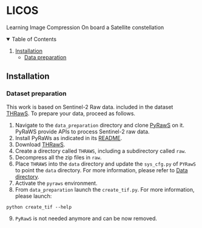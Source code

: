 # LICOS
Learning Image Compression On board a Satellite constellation

<!-- TABLE OF CONTENTS -->
<details open="open">
  <summary>Table of Contents</summary>
  <ol>
    <li><a href="#installation">Installation</a>
    <ul>
      <li><a href="#data-preparation">Data preparation</a></li>
    </ul>
    </li>
  </ol>
</details>

## Installation

### Dataset preparation
This work is based on Sentinel-2 Raw data. included in the dataset [THRawS](https://zenodo.org/record/7908728#.ZGxSMHZBy3A).
To prepare your data, proceed as follows. 

1. Navigate to the `data_preparation` directory and clone [PyRawS](https://github.com/ESA-PhiLab/PyRawS) on it. PyRaWS provide APIs to process Sentinel-2 raw data.
2. Install PyRaWs as indicated in its [README](https://github.com/ESA-PhiLab/PyRawS#installation).
3. Download [THRawS](https://zenodo.org/record/7908728#.ZGxSMHZBy3A). 
4. Create a directory called `THRAWS`, including a subdirectory called `raw`. 
5. Decompress all the zip files in `raw`. 
6. Place `THRAWS` into the `data` directory and update the `sys_cfg.py` of `PYRawS` to point the `data` directory. For more information, please refer to [Data directory](https://github.com/ESA-PhiLab/PyRawS#data-directory).
7. Activate the `pyraws` environment. 
8. From `data_preparation` launch the `create_tif.py`. For more information, please launch: 

```python create_tif --help```

9. `PyRawS` is not needed anymore and can be now removed.

